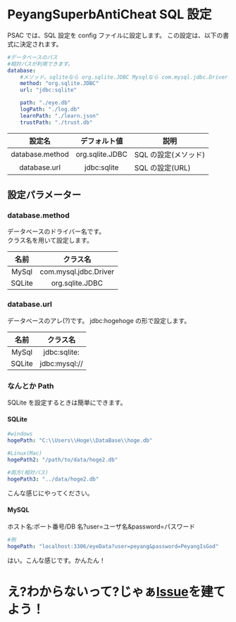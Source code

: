 # PeyangSuperbAntiCheat SQL 設定

PSAC では、SQL 設定を config ファイルに設定します。
この設定は、以下の書式に決定されます。

```yml
#データベースのパス
#相対パスが利用できます。
database:
    #メソッド。sqliteなら org.sqlite.JDBC Mysqlなら com.mysql.jdbc.Driver
    method: "org.sqlite.JDBC"
    url: "jdbc:sqlite"

    path: "./eye.db"
    logPath: "./log.db"
    learnPath: "./learn.json"
    trustPath: "./trust.db"
```

|     設定名      |  デフォルト値   | 説明                 |
| :-------------: | :-------------: | -------------------- |
| database.method | org.sqlite.JDBC | SQL の設定(メソッド) |
|  database.url   |   jdbc:sqlite   | SQL の設定(URL)      |

## 設定パラメーター

### database.method

データベースのドライバー名です。  
クラス名を用いて設定します。

|  名前  |       クラス名        |
| :----: | :-------------------: |
| MySql  | com.mysql.jdbc.Driver |
| SQLite |    org.sqlite.JDBC    |

### database.url

データベースのアレ(?)です。
jdbc:hogehoge の形で設定します。

|  名前  |   クラス名    |
| :----: | :-----------: |
| MySql  | jdbc:sqlite:  |
| SQLite | jdbc:mysql:// |

### なんとか Path

SQLite を設定するときは簡単にできます。

#### SQLite

```yaml
#windows
hogePath: "C:\\Users\\Hoge\\DataBase\\hoge.db"

#Linux(Mac)
hogePath2: "/path/to/data/hoge2.db"

#両方(相対パス)
hogePath3: "../data/hoge2.db"
```

こんな感じにやってください。

#### MySQL

ホスト名:ポート番号/DB 名?user=ユーザ名&password=パスワード

```yaml
#例
hogePath: "localhost:3306/eyeData?user=peyang&password=PeyangIsGod"
```

はい。こんな感じです。かんたん！

# え?わからないって?じゃぁ[Issue](https://github.com/P2P-Develop/PeyangSuperbAntiCheat/issues)を建てよう！
